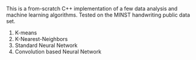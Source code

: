 This is a from-scratch C++ implementation of a few data analysis and machine learning algorithms. Tested on the MINST handwriting public data set.

1. K-means
2. K-Nearest-Neighbors
3. Standard Neural Network
4. Convolution based Neural Network
